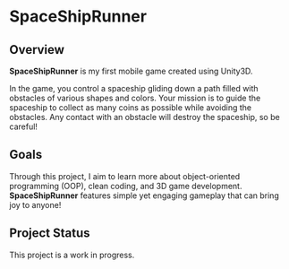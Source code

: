 # SpaceShipRunner

## Overview
**SpaceShipRunner** is my first mobile game created using Unity3D. 

In the game, you control a spaceship gliding down a path filled with obstacles of various shapes and colors. Your mission is to guide the spaceship to collect as many coins as possible while avoiding the obstacles. Any contact with an obstacle will destroy the spaceship, so be careful!

## Goals
Through this project, I aim to learn more about object-oriented programming (OOP), clean coding, and 3D game development. **SpaceShipRunner** features simple yet engaging gameplay that can bring joy to anyone!

## Project Status
This project is a work in progress. 
